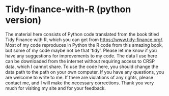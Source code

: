 # Tidy-finance-with-R (python version)
The material here consists of Python code translated from the book titled Tidy Finance with R, which you can get from https://www.tidy-finance.org/. Most of my code reproduces in Python the R code from this amazing book, but some of my code maybe not be that 'tidy'. Please let me know if you have any suggestions for improvements to my code. The data I use here can be downloaded from the internet without requiring access to CRSP data, which I cannot share. To use the code here, you should change the data path to the path on your own computer. If you have any questions, you are welcome to write to me. If there are violations of any rights, please contact me, and I will make the necessary corrections. Thank you very much for visiting my site and for your feedback. 
